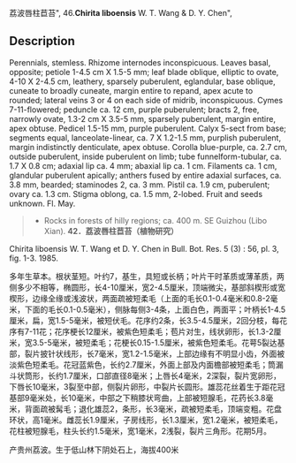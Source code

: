 荔波唇柱苣苔",
46.**Chirita liboensis** W. T. Wang & D. Y. Chen",

## Description
Perennials, stemless. Rhizome internodes inconspicuous. Leaves basal, opposite; petiole 1-4.5 cm X 1.5-5 mm; leaf blade oblique, elliptic to ovate, 4-10 X 2-4.5 cm, leathery, sparsely puberulent, eglandular, base oblique, cuneate to broadly cuneate, margin entire to repand, apex acute to rounded; lateral veins 3 or 4 on each side of midrib, inconspicuous. Cymes 7-11-flowered; peduncle ca. 12 cm, purple puberulent; bracts 2, free, narrowly ovate, 1.3-2 cm X 3.5-5 mm, sparsely puberulent, margin entire, apex obtuse. Pedicel 1.5-15 mm, purple puberulent. Calyx 5-sect from base; segments equal, lanceolate-linear, ca. 7 X 1.2-1.5 mm, purplish puberulent, margin indistinctly denticulate, apex obtuse. Corolla blue-purple, ca. 2.7 cm, outside puberulent, inside puberulent on limb; tube funnelform-tubular, ca. 1.7 X 0.8 cm; adaxial lip ca. 4 mm; abaxial lip ca. 1 cm. Filaments ca. 1 cm, glandular puberulent apically; anthers fused by entire adaxial surfaces, ca. 3.8 mm, bearded; staminodes 2, ca. 3 mm. Pistil ca. 1.9 cm, puberulent; ovary ca. 1.3 cm. Stigma oblong, ca. 1.5 mm, 2-lobed. Fruit and seeds unknown. Fl. May.

> * Rocks in forests of hilly regions; ca. 400 m. SE Guizhou (Libo Xian).
**42．荔波唇柱苣苔（植物研究）**

Chirita liboensis W. T. Wang et D. Y. Chen in Bull. Bot. Res. 5 (3) : 56, pl. 3, fig. 1-3. 1985.

多年生草本。根状茎短。叶约7，基生，具短或长柄；叶片干时革质或薄革质，两侧多少不相等，椭圆形，长4-10厘米，宽2-4.5厘米，顶端微尖，基部斜楔形或宽楔形，边缘全缘或浅波状，两面疏被短柔毛（上面的毛长0.1-0.4毫米和0.8-2毫米，下面的毛长0.1-0.5毫米），侧脉每侧3-4条，上面白色，两面平；叶柄长1-4.5厘米，扁，宽1.5-5毫米，被短伏毛。花序约2条，长3.5-4.5厘米，2回分枝，每花序有7-11花；花序梗长12厘米，被紫色短柔毛；苞片对生，线状卵形，长1.3-2厘米，宽3.5-5毫米，被短柔毛；花梗长0.15-1.5厘米，被紫色短柔毛。花萼5裂达基部，裂片披针状线形，长7毫米，宽1.2-1.5毫米，上部边缘有不明显小齿，外面被淡紫色短柔毛。花冠蓝紫色，长约2.7厘米，外面上部及内面檐部被短柔毛；筒漏斗状筒形，长约1.7厘米，口部直径8毫米；上唇长4毫米，2深裂，裂片宽卵形，下唇长10毫米，3裂至中部，侧裂片卵形，中裂片长圆形。雄蕊花丝着生于距花冠基部9毫米处，长10毫米，中部之下稍膝状弯曲，上部被短腺毛，花药长3.8毫米，背面疏被髯毛；退化雄蕊2，条形，长3毫米，疏被短柔毛，顶端变粗。花盘环状，高1毫米。雌蕊长1.9厘米，子房线形，长1.3厘米，宽1.2毫米，被短柔毛，花柱被短腺毛，柱头长约1.5毫米，宽1毫米，2浅裂，裂片三角形。花期5月。

产贵州荔波。生于低山林下阴处石上，海拔400米
